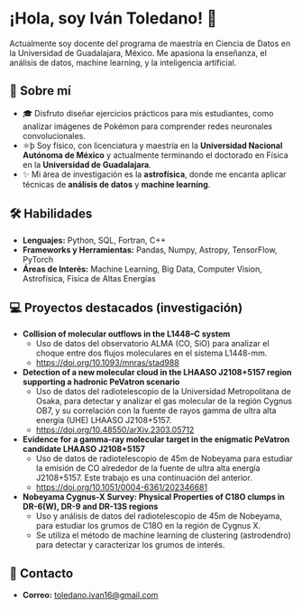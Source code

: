 # ¡Hola, soy Iván Toledano! 👋

Actualmente soy docente del programa de maestría en Ciencia de Datos en la Universidad de Guadalajara, México. Me apasiona la enseñanza, el análisis de datos, machine learning, y la inteligencia artificial.


## 🚀 Sobre mí
- 🎓 Disfruto diseñar ejercicios prácticos para mis estudiantes, como analizar imágenes de Pokémon para comprender redes neuronales convolucionales.
- ⚛þ Soy físico, con licenciatura y maestría en la **Universidad Nacional Autónoma de México** y actualmente terminando el doctorado en Física en la **Universidad de Guadalajara**.
- ✨ Mi área de investigación es la **astrofísica**, donde me encanta aplicar técnicas de **análisis de datos** y **machine learning**.

## 🛠 Habilidades
- **Lenguajes:** Python, SQL, Fortran, C++
- **Frameworks y Herramientas:** Pandas, Numpy, Astropy, TensorFlow, PyTorch
- **Áreas de Interés:** Machine Learning, Big Data, Computer Vision, Astrofísica, Física de Altas Energías

## 💻 Proyectos destacados (investigación)
- **Collision of molecular outflows in the L1448–C system**
  - Uso de datos del observatorio ALMA (CO, SiO) para analizar el choque entre dos flujos moleculares en el sistema L1448-mm.
  - https://doi.org/10.1093/mnras/stad988
- **Detection of a new molecular cloud in the LHAASO J2108+5157 region supporting a hadronic PeVatron scenario**
  - Uso de datos del radiotelescopio de la Universidad Metropolitana de Osaka, para detectar y analizar el gas molecular de la región Cygnus OB7, y su correlación con la fuente de rayos gamma de ultra alta energía (UHE) LHAASO J2108+5157.
  - https://doi.org/10.48550/arXiv.2303.05712
- **Evidence for a gamma-ray molecular target in the enigmatic PeVatron candidate LHAASO J2108+5157**
  - Uso de datos de radiotelescopio de 45m de Nobeyama para estudiar la emisión de CO alrededor de la fuente de ultra alta energía J2108+5157. Este trabajo es una continuación del anterior.
  - https://doi.org/10.1051/0004-6361/202346681
- **Nobeyama Cygnus-X Survey: Physical Properties of C18O clumps in DR-6(W), DR-9 and DR-13S regions**
  - Uso y análisis de datos del radiotelescopio de 45m de Nobeyama, para estudiar los grumos de C18O en la región de Cygnus X.
  - Se utiliza el método de machine learning de clustering (astrodendro) para detectar y caracterizar los grumos de interés. 

## 📧 Contacto
- **Correo:** [toledano.ivan16@gmail.com](mailto:toledano.ivan16@gmail.com)
